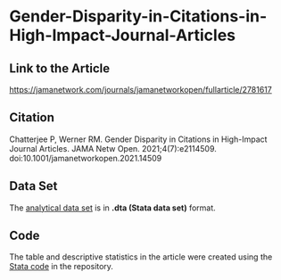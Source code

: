 # Gender-Disparity-in-Citations-in-High-Impact-Journal-Articles

## Link to the Article 
https://jamanetwork.com/journals/jamanetworkopen/fullarticle/2781617

## Citation 
Chatterjee P, Werner RM. Gender Disparity in Citations in High-Impact Journal Articles. JAMA Netw Open. 2021;4(7):e2114509. doi:10.1001/jamanetworkopen.2021.14509

## Data Set
The [analytical data set](https://github.com/rwerner-upenn/Characteristics-and-Quality-of-US-Nursing-Homes--With-Residents-Infected-With-COVID-19/blob/master/covid_nh_final.dta) is in **.dta (Stata data set)** format.  

## Code
The table and descriptive statistics in the article were created using the [Stata code](https://github.com/rwerner-upenn/Characteristics-and-Quality-of-US-Nursing-Homes--With-Residents-Infected-With-COVID-19/blob/master/NH_with_COVID_Analysis_Public_Use.do) in the repository.

